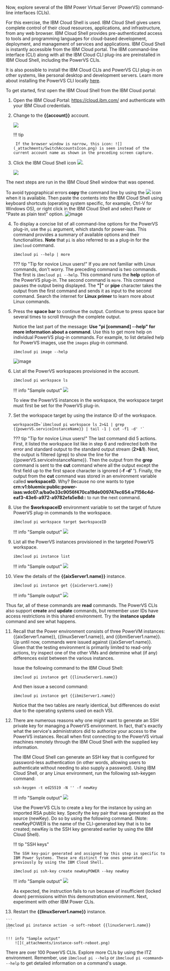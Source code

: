Now, explore several of the IBM Power Virtual Server (PowerVS) command-line interfaces (CLIs). 

For this exercise, the IBM Cloud Shell is used. IBM Cloud Shell gives users complete control of their cloud resources, applications, and infrastructure, from any web browser. IBM Cloud Shell provides pre-authenticated access to tools and programming languages for cloud-based development, deployment, and management of services and applications. IBM Cloud Shell is instantly accessible from the IBM Cloud portal. The IBM command-line interface (CLI) along with all the IBM Cloud CLI plug-ins are preinstalled in IBM Cloud Shell, including the PowerVS CLIs.

It is also possible to install the IBM Cloud CLIs and PowerVS CLI plug-in on other systems, like personal desktop and development servers. Learn more about installing the PowerVS CLI locally <a href="https://cloud.ibm.com/docs/power-iaas?topic=power-iaas-power-iaas-cli-byb" target="_blank">here</a>.

To get started, first open the IBM Cloud Shell from the IBM Cloud portal:

1. Open the IBM Cloud Portal: <a href="https://cloud.ibm.com/" target="_blank">https://cloud.ibm.com/</a> and authenticate with your IBM Cloud credentials.
2. Change to the **{{account}}** account.

    ![](_attachments/SwitchAccounts-final.gif)

    !!! tip

        If the browser window is narrow, this icon: ![](_attachments/SwitchAccountsIcon.png) is seen instead of the current account name as shown in the preceding screen capture.

3. Click the IBM Cloud Shell icon ![](_attachments/CloudShellIcon.png).

    ![](_attachments/StartCloudShell-new.png)

The next steps are run in the IBM Cloud Shell window that was opened.

To avoid typographical errors **copy** the command line by using the ![](_attachments/CopyToClipboard.png) icon when it is available. Then paste the contents into the IBM Cloud Shell using keyboard shortcuts (operating system specific, for example, Ctrl-V for Windows OS), or right click in the IBM Cloud Shell and select Paste or "Paste as plain text" option.
   ![image](https://github.com/user-attachments/assets/5141d2d5-d679-4e11-9478-f913ac0ce731)


4. To display a concise list of all command-line options for the PowerVS plug-in, use the `pi` argument, which stands for power-iaas. This command provides a summary of available options and their functionalities. **Note** that `pi` is also referred to as a plug-in for the `ibmcloud` command.

    ```
    ibmcloud pi --help | more
    ```

    ??? tip "Tip for novice Linux users!"
        If you are not familiar with Linux commands, don't worry. The preceding command is two commands. The first is ```ibmcloud pi --help```. This command runs the **help** option of the PowerVS plug-in. The second command is ```more```. This command pauses the output being displayed. The **"|"** or **pipe** character takes the output from the first command and sends it as input to the second command. Search the internet for **Linux primer** to learn more about Linux commands.

5. Press the **space bar** to continue the output. Continue to press space bar several times to scroll through the complete output.

    Notice the last part of the message: **Use "pi [command] --help" for more information about a command**. Use this to get more help on individual PowerVS plug-in commands. For example, to list detailed help for PowerVS images, use the `images` plug-in command.

    ```
    ibmcloud pi image --help
    ```

    ![image](https://github.com/user-attachments/assets/aae6a727-6a50-4505-acae-c5c71fd89104)

7. List all the PowerVS workspaces provisioned in the account.

    ```
    ibmcloud pi workspace ls
    ```

    !!! info "Sample output"
        ![](_attachments/service-list-2024.png)

    To view the PowerVS instances in the workspace, the workspace target must first be set for the PowerVS plug-in.

8. Set the workspace target by using the instance ID of the workspace.

    ```
    workspaceID=`ibmcloud pi workspace ls 2>&1 | grep {{powerVS.serviceInstanceName}} | tail -1 | cut -f1 -d' '`
    ```

    ??? tip "Tip for novice Linux users!"
        The last command did 5 actions. First, it listed the workspace list like in step 6 and redirected both the error and standard output to the standard output stream (**2>&1**). Next, the output is filtered (grep) to show the line for the {{powerVS.serviceInstanceName}}. Then the output from the **grep** command is sent to the **cut** command where all the output except the first field up to the first space character is ignored (**-f -d' '**). Finally, the output from the **cut** command was stored in an environment variable called **workspaceID**. Why? Because no one wants to type **crn:v1:bluemix:public:power-iaas:wdc07:a/ba0e33c9056f470ca19de009747ec654:e7156c4d-eaf3-43e6-a972-a9782efa5e8d::** to run the next command.

9. Use the **$workspaceID** environment variable to set the target of future PowerVS plug-in commands to the workspace.

    ```
    ibmcloud pi workspace target $workspaceID
    ```

    !!! info "Sample output"
        ![](_attachments/service-target-2024.png)

10. List all the PowerVS instances provisioned in the targeted PowerVS workspace.

    ```
    ibmcloud pi instance list
    ```

    !!! info "Sample output"
        ![](_attachments/instances-2024.png)

11. View the details of the **{{aixServer1.name}}** instance.

    ```
    ibmcloud pi instance get {{aixServer1.name}}
    ```

    !!! info "Sample output"
        ![](_attachments/aixinstance-detail-2024.png)

Thus far, all of these commands are **read** commands. The PowerVS CLIs also support **create** and **update** commands, but remember user IDs have access restrictions in this shared environment. Try the **instance update** command and see what happens.

11. Recall that the Power environment consists of three PowerVM instances: {{aixServer1.name}}, {{linuxServer1.name}}, and {{ibmiServer1.name}}. Up until now, commands were issued against {{aixServer1.name}}. Given that the testing environment is primarily limited to read-only actions, try inspect one of the other VMs and determine what (if any) differences exist between the various instances.

    Issue the following command to the IBM Cloud Shell:
    ```
    ibmcloud pi instance get {{linuxServer1.name}}
    ```

    And then issue a second command:
    ```
    ibmcloud pi instance get {{ibmiServer1.name}}
    ```

    Notice that the two tables are nearly identical, but differences do exist due to the operating systems used on each VSI.

12. There are numerous reasons why one might want to generate an SSH private key for managing a PowerVS environment. In fact, that's exactly what the service's administrators did to authorize your access to the PowerVS instances. Recall when first connecting to the PowerVS virtual machines remotely through the IBM Cloud Shell with the supplied key information.

    The IBM Cloud Shell can generate an SSH key that is configured for password-less authentication (in other words, allowing users to authenticate without needing to also supply a password). Using IBM Cloud Shell, or any Linux environment, run the following ssh-keygen command:

    ```
    ssh-keygen -t ed25519 -N '' -f newKey
    ```

    !!! info "Sample output"
        ![](_attachments/part7_step12.png)

    Use the PowerVS CLIs to create a key for the instance by using an imported RSA public key. Specify the key pair that was generated as the source (newKey). Do so by using the following command. (Note: newKeyPOWER is the name of the CLI-generated key that is to be created; newKey is the SSH key generated earlier by using the IBM Cloud Shell).

    !!! tip "SSH keys"
    
        The SSH key-pair generated and assigned by this step is specific to IBM Power Systems. These are distinct from ones generated previously by using the IBM Cloud Shell.

    ```
    ibmcloud pi ssh-key create newKeyPOWER --key newKey
    ```

    !!! info "Sample output"
        ![](_attachments/sshkeyCreate.png)

    As expected, the instruction fails to run because of insufficient (locked down) permissions within this demonstration environment. Next, experiment with other IBM Power CLIs. 

13.  Restart the **{{linuxServer1.name}}** instance.

    ```
    ibmcloud pi instance action -o soft-reboot {{linuxServer1.name}}
    ```

    !!! info "Sample output"
        ![](_attachments/instance-soft-reboot.png)

There are over 100 PowerVS CLIs. Explore more CLIs by using the ITZ environment. Remember, use ```ibmcloud pi --help``` or ```ibmcloud pi <command> --help``` to get detailed information on a command's usage.

